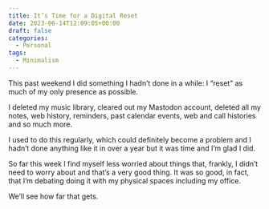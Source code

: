 ```yaml
---
title: It’s Time for a Digital Reset
date: 2023-06-14T12:09:05+00:00
draft: false
categories:
  - Personal
tags:
  - Minimalism
---
```


This past weekend I did something I hadn’t done in a while: I “reset” as much of my only presence as possible.

I deleted my music library, cleared out my Mastodon account, deleted all my notes, web history, reminders, past calendar events, web and call histories and so much more.

I used to do this regularly, which could definitely become a problem and I hadn’t done anything like it in over a year but it was time and I’m glad I did.

So far this week I find myself less worried about things that, frankly, I didn’t need to worry about and that’s a very good thing. It was so good, in fact, that I’m debating doing it with my physical spaces including my office.

We’ll see how far that gets.